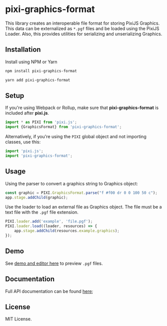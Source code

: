 # pixi-graphics-format

This library creates an interoperable file format for storing PixiJS Graphics. This data can be externalized as `*.pgf` files and be loaded using the PixiJS Loader. Also, this provides utilities for serializing and unserializing Graphics.

## Installation

Install using NPM or Yarn

```bash
npm install pixi-graphics-format
```

```bash
yarn add pixi-graphics-format
```

## Setup

If you're using Webpack or Rollup, make sure that **pixi-graphics-format** is included after **pixi.js**.

```js
import * as PIXI from 'pixi.js';
import {GraphicsFormat} from 'pixi-graphics-format';
```

Alternatively, if you're using the `PIXI` global object and not importing classes, use this:

```js
import 'pixi.js';
import 'pixi-graphics-format';
```


## Usage

Using the parser to convert a graphics string to Graphics object:

```js
const graphic = PIXI.GraphicsFormat.parse("f #f00 dr 0 0 100 50 c");
app.stage.addChild(graphic);
```

Use the loader to load an external file as Graphics object. The file must be a text file with the `.pgf` file extension.

```js
PIXI.loader.add('example', 'file.pgf');
PIXI.loader.load((loader, resources) => {
    app.stage.addChild(resources.example.graphics); 
});
```

## Demo 

See [demo and editor here](https://bigtimebuddy.github.io/pixi-graphics-format/example/) to preview `.pgf` files.

## Documentation

Full API documentation can be found [here](https://bigtimebuddy.github.io/pixi-graphics-format/);

## License

MIT License.